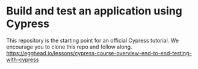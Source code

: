 # Build and test an application using Cypress

This repository is the starting point for an official Cypress tutorial. We encourage you to clone this repo and follow along.
https://egghead.io/lessons/cypress-course-overview-end-to-end-testing-with-cypress
